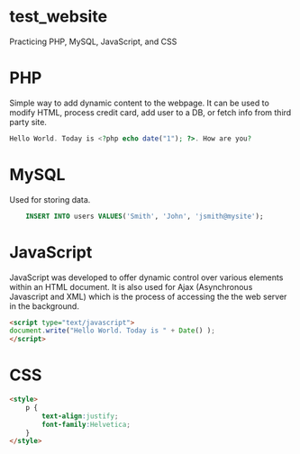 # test_website
 Practicing PHP, MySQL, JavaScript, and CSS

# PHP

Simple way to add dynamic content to the webpage. It can be used to modify HTML, process credit card, add user to a DB, or fetch info from third party site.

```php
Hello World. Today is <?php echo date("1"); ?>. How are you?
```

# MySQL

Used for storing data.

```sql
	INSERT INTO users VALUES('Smith', 'John', 'jsmith@mysite');
```

# JavaScript

JavaScript was developed to offer dynamic control over various elements within an HTML document. It is also used for Ajax (Asynchronous Javascript and XML) which is the process of accessing the the web server in the background.

```html
<script type="text/javascript">
document.write("Hello World. Today is " + Date() );
</script>
```

# CSS

```html
<style>
	p {
		text-align:justify;
		font-family:Helvetica;
	}
</style>
```